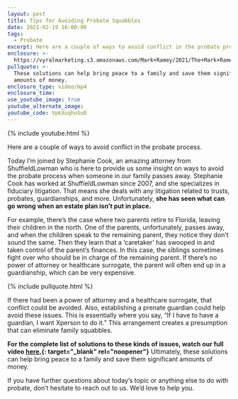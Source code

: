 ```yaml
---
layout: post
title: Tips for Avoiding Probate Squabbles
date: 2021-02-19 16:00:00
tags:
  - Probate
excerpt: Here are a couple of ways to avoid conflict in the probate process.
enclosure: >-
  https://vyralmarketing.s3.amazonaws.com/Mark+Ramey/2021/The+Mark+Ramey+Group_++How+To+Avoid+Probate+short+video.mp4
pullquote: >-
  These solutions can help bring peace to a family and save them significant
  amounts of money.
enclosure_type: video/mp4
enclosure_time:
use_youtube_image: true
youtube_alternate_image:
youtube_code: VpkXuqhuSu0
---
```


{% include youtube.html %}

Here are a couple of ways to avoid conflict in the probate process.

Today I’m joined by Stephanie Cook, an amazing attorney from ShuffieldLowman who is here to provide us some insight on ways to avoid the probate process when someone in our family passes away. Stephanie Cook has worked at ShuffieldLowman since 2007, and she specializes in fiduciary litigation. That means she deals with any litigation related to trusts, probates, guardianships, and more. Unfortunately, **she has seen what can go wrong when an estate plan isn’t put in place.**

For example, there’s the case where two parents retire to Florida, leaving their children in the north. One of the parents, unfortunately, passes away, and when the children speak to the remaining parent, they notice they don’t sound the same. Then they learn that a ‘caretaker’ has swooped in and taken control of the parent’s finances. In this case, the siblings sometimes fight over who should be in charge of the remaining parent. If there’s no power of attorney or healthcare surrogate, the parent will often end up in a guardianship, which can be very expensive.

{% include pullquote.html %}

If there had been a power of attorney and a healthcare surrogate, that conflict could be avoided. Also, establishing a prenate guardian could help avoid these issues. This is essentially where you say, “If I have to have a guardian, I want Xperson to do it.” This arrangement creates a presumption that can eliminate family squabbles.

**For the complete list of solutions to these kinds of issues, watch our full video [here.](https://themarkrameygroup.com/probate/){: target="_blank" rel="noopener"}** Ultimately, these solutions can help bring peace to a family and save them significant amounts of money.

If you have further questions about today’s topic or anything else to do with probate, don’t hesitate to reach out to us. We’d love to help you.

